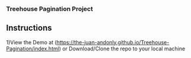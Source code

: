 ### Treehouse Pagination Project


## Instructions
1)View the Demo at (https://the-juan-andonly.github.io/Treehouse-Pagination/index.html) or Download/Clone the repo to your local machine


